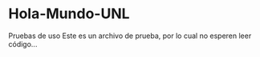 # Hola-Mundo-UNL
Pruebas de uso
Este es un archivo de prueba, por lo cual no esperen leer código...
